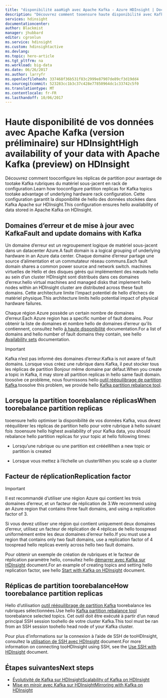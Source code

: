 ```yaml
---
title: "disponibilité aaaHigh avec Apache Kafka - Azure HDInsight | Documents Microsoft"
description: "Découvrez comment tooensure haute disponibilité avec Kafka Apache sur Azure HDInsight. Découvrez comment toorebalance partitionner les réplicas dans Kafka afin qu’ils soient sur différents domaines d’erreur dans hello région Azure qui contient HDInsight."
services: hdinsight
documentationcenter: 
author: Blackmist
manager: jhubbard
editor: cgronlun
ms.service: hdinsight
ms.custom: hdinsightactive
ms.devlang: 
ms.topic: hero-article
ms.tgt_pltfrm: na
ms.workload: big-data
ms.date: 06/26/2017
ms.author: larryfr
ms.openlocfilehash: 337468f36b531f83c2999e87907de89cf3d19dd4
ms.sourcegitcommit: 523283cc1b3c37c428e77850964dc1c33742c5f0
ms.translationtype: MT
ms.contentlocale: fr-FR
ms.lasthandoff: 10/06/2017
---
```

# <a name="high-availability-of-your-data-with-apache-kafka-preview-on-hdinsight"></a><span data-ttu-id="12c4b-104">Haute disponibilité de vos données avec Apache Kafka (version préliminaire) sur HDInsight</span><span class="sxs-lookup"><span data-stu-id="12c4b-104">High availability of your data with Apache Kafka (preview) on HDInsight</span></span>

<span data-ttu-id="12c4b-105">Découvrez comment tooconfigure les réplicas de partition pour avantage de tootake Kafka rubriques du matériel sous-jacent en rack de configuration.</span><span class="sxs-lookup"><span data-stu-id="12c4b-105">Learn how tooconfigure partition replicas for Kafka topics tootake advantage of underlying hardware rack configuration.</span></span> <span data-ttu-id="12c4b-106">Cette configuration garantit la disponibilité de hello des données stockées dans Kafka Apache sur HDInsight.</span><span class="sxs-lookup"><span data-stu-id="12c4b-106">This configuration ensures hello availability of data stored in Apache Kafka on HDInsight.</span></span>

## <a name="fault-and-update-domains-with-kafka"></a><span data-ttu-id="12c4b-107">Domaines d’erreur et de mise à jour avec Kafka</span><span class="sxs-lookup"><span data-stu-id="12c4b-107">Fault and update domains with Kafka</span></span>

<span data-ttu-id="12c4b-108">Un domaine d’erreur est un regroupement logique de matériel sous-jacent dans un datacenter Azure.</span><span class="sxs-lookup"><span data-stu-id="12c4b-108">A fault domain is a logical grouping of underlying hardware in an Azure data center.</span></span> <span data-ttu-id="12c4b-109">Chaque domaine d’erreur partage une source d’alimentation et un commutateur réseau communs.</span><span class="sxs-lookup"><span data-stu-id="12c4b-109">Each fault domain shares a common power source and network switch.</span></span> <span data-ttu-id="12c4b-110">machines virtuelles de Hello et des disques gérés qui implémentent des nœuds hello au sein d’un cluster HDInsight sont distribués dans ces domaines d’erreur.</span><span class="sxs-lookup"><span data-stu-id="12c4b-110">hello virtual machines and managed disks that implement hello nodes within an HDInsight cluster are distributed across these fault domains.</span></span> <span data-ttu-id="12c4b-111">Cette architecture limite l’impact potentiel de hello d’échecs de matériel physique.</span><span class="sxs-lookup"><span data-stu-id="12c4b-111">This architecture limits hello potential impact of physical hardware failures.</span></span>

<span data-ttu-id="12c4b-112">Chaque région Azure possède un certain nombre de domaines d’erreur.</span><span class="sxs-lookup"><span data-stu-id="12c4b-112">Each Azure region has a specific number of fault domains.</span></span> <span data-ttu-id="12c4b-113">Pour obtenir la liste de domaines et nombre hello de domaines d’erreur qu’ils contiennent, consultez hello [à haute disponibilité](../virtual-machines/linux/regions-and-availability.md#availability-sets) documentation.</span><span class="sxs-lookup"><span data-stu-id="12c4b-113">For a list of domains and hello number of fault domains they contain, see hello [Availability sets](../virtual-machines/linux/regions-and-availability.md#availability-sets) documentation.</span></span>

> [!IMPORTANT]
> <span data-ttu-id="12c4b-114">Kafka n’est pas informé des domaines d’erreur.</span><span class="sxs-lookup"><span data-stu-id="12c4b-114">Kafka is not aware of fault domains.</span></span> <span data-ttu-id="12c4b-115">Lorsque vous créez une rubrique dans Kafka, il peut stocker tous les réplicas de partition Bonjour même domaine par défaut.</span><span class="sxs-lookup"><span data-stu-id="12c4b-115">When you create a topic in Kafka, it may store all partition replicas in hello same fault domain.</span></span> <span data-ttu-id="12c4b-116">toosolve ce problème, nous fournissons hello [outil rééquilibrage de partition Kafka](https://github.com/hdinsight/hdinsight-kafka-tools).</span><span class="sxs-lookup"><span data-stu-id="12c4b-116">toosolve this problem, we provide hello [Kafka partition rebalance tool](https://github.com/hdinsight/hdinsight-kafka-tools).</span></span>

## <a name="when-toorebalance-partition-replicas"></a><span data-ttu-id="12c4b-117">Lorsque la partition toorebalance réplicas</span><span class="sxs-lookup"><span data-stu-id="12c4b-117">When toorebalance partition replicas</span></span>

<span data-ttu-id="12c4b-118">tooensure hello optimiser la disponibilité de vos données Kafka, vous devez rééquilibrer les réplicas de partition hello pour votre rubrique à hello suivant fois :</span><span class="sxs-lookup"><span data-stu-id="12c4b-118">tooensure hello highest availability of your Kafka data, you should rebalance hello partition replicas for your topic at hello following times:</span></span>

* <span data-ttu-id="12c4b-119">Lorsqu’une rubrique ou une partition est créée</span><span class="sxs-lookup"><span data-stu-id="12c4b-119">When a new topic or partition is created</span></span>

* <span data-ttu-id="12c4b-120">Lorsque vous mettez à l’échelle un cluster</span><span class="sxs-lookup"><span data-stu-id="12c4b-120">When you scale up a cluster</span></span>

## <a name="replication-factor"></a><span data-ttu-id="12c4b-121">Facteur de réplication</span><span class="sxs-lookup"><span data-stu-id="12c4b-121">Replication factor</span></span>

> [!IMPORTANT]
> <span data-ttu-id="12c4b-122">Il est recommandé d’utiliser une région Azure qui contient les trois domaines d’erreur, et un facteur de réplication de 3.</span><span class="sxs-lookup"><span data-stu-id="12c4b-122">We recommend using an Azure region that contains three fault domains, and using a replication factor of 3.</span></span>

<span data-ttu-id="12c4b-123">Si vous devez utiliser une région qui contient uniquement deux domaines d’erreur, utilisez un facteur de réplication de 4 réplicas de hello toospread uniformément entre les deux domaines d’erreur hello.</span><span class="sxs-lookup"><span data-stu-id="12c4b-123">If you must use a region that contains only two fault domains, use a replication factor of 4 toospread hello replicas evenly across hello two fault domains.</span></span>

<span data-ttu-id="12c4b-124">Pour obtenir un exemple de création de rubriques et le facteur de réplication paramètre hello, consultez hello [démarrer avec Kafka sur HDInsight](hdinsight-apache-kafka-get-started.md) document.</span><span class="sxs-lookup"><span data-stu-id="12c4b-124">For an example of creating topics and setting hello replication factor, see hello [Start with Kafka on HDInsight](hdinsight-apache-kafka-get-started.md) document.</span></span>

## <a name="how-toorebalance-partition-replicas"></a><span data-ttu-id="12c4b-125">Réplicas de partition toorebalance</span><span class="sxs-lookup"><span data-stu-id="12c4b-125">How toorebalance partition replicas</span></span>

<span data-ttu-id="12c4b-126">Hello d’utilisation [outil rééquilibrage de partition Kafka](https://github.com/hdinsight/hdinsight-kafka-tools) toorebalance les rubriques sélectionnées.</span><span class="sxs-lookup"><span data-stu-id="12c4b-126">Use hello [Kafka partition rebalance tool](https://github.com/hdinsight/hdinsight-kafka-tools) toorebalance selected topics.</span></span> <span data-ttu-id="12c4b-127">Cet outil doit être exécuté à partir d’un nœud principal SSH session toohello de votre cluster Kafka.</span><span class="sxs-lookup"><span data-stu-id="12c4b-127">This tool must be ran from an SSH session toohello head node of your Kafka cluster.</span></span>

<span data-ttu-id="12c4b-128">Pour plus d’informations sur la connexion à l’aide de SSH de tooHDInsight, consultez la [utilisation de SSH avec HDInsight](hdinsight-hadoop-linux-use-ssh-unix.md) document.</span><span class="sxs-lookup"><span data-stu-id="12c4b-128">For more information on connecting tooHDInsight using SSH, see the [Use SSH with HDInsight](hdinsight-hadoop-linux-use-ssh-unix.md) document.</span></span>

## <a name="next-steps"></a><span data-ttu-id="12c4b-129">Étapes suivantes</span><span class="sxs-lookup"><span data-stu-id="12c4b-129">Next steps</span></span>

* [<span data-ttu-id="12c4b-130">Évolutivité de Kafka sur HDInsight</span><span class="sxs-lookup"><span data-stu-id="12c4b-130">Scalability of Kafka on HDInsight</span></span>](hdinsight-apache-kafka-scalability.md)
* [<span data-ttu-id="12c4b-131">Mise en miroir avec Kafka sur HDInsight</span><span class="sxs-lookup"><span data-stu-id="12c4b-131">Mirroring with Kafka on HDInsight</span></span>](hdinsight-apache-kafka-mirroring.md)